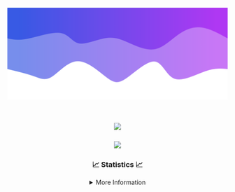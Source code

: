 ![Header](./IMG_4001.png)
<div align="center">

<h1 align="center">
  <a href="https://git.io/typing-svg">
    <img src="https://readme-typing-svg.herokuapp.com/?lines=Welcome+to+my+profile!+👋;JavaScript+developer.;&center=true&size=25">
  </a>
</h1>

<p align="center">
  <img src="https://lanyard.cnrad.dev/api/624702585596805130" />
</p>

### 📈 Statistics 📈
<details>
    <summary>More Information</summary>
    <br/>

<!--START_SECTION:waka-->
![Code Time](http://img.shields.io/badge/Code%20Time-147%20hrs%2039%20mins-blue)

![Profile Views](http://img.shields.io/badge/Profile%20Views-0-blue)

**🐱 My GitHub Data** 

> 📦 2.4 kB Used in GitHub's Storage 
 > 
> 🏆 3 Contributions in the Year 2024
 > 
> 🚫 Not Opted to Hire
 > 
> 📜 5 Public Repositories 
 > 
> 🔑 1 Private Repositories 
 > 
**I'm an Early 🐤** 

```text
🌞 Morning                337 commits         ███████░░░░░░░░░░░░░░░░░░   27.85 % 
🌆 Daytime                429 commits         █████████░░░░░░░░░░░░░░░░   35.45 % 
🌃 Evening                401 commits         ████████░░░░░░░░░░░░░░░░░   33.14 % 
🌙 Night                  43 commits          █░░░░░░░░░░░░░░░░░░░░░░░░   03.55 % 
```
📅 **I'm Most Productive on Wednesday** 

```text
Monday                   150 commits         ███░░░░░░░░░░░░░░░░░░░░░░   12.40 % 
Tuesday                  163 commits         ███░░░░░░░░░░░░░░░░░░░░░░   13.47 % 
Wednesday                297 commits         ██████░░░░░░░░░░░░░░░░░░░   24.55 % 
Thursday                 228 commits         █████░░░░░░░░░░░░░░░░░░░░   18.84 % 
Friday                   141 commits         ███░░░░░░░░░░░░░░░░░░░░░░   11.65 % 
Saturday                 107 commits         ██░░░░░░░░░░░░░░░░░░░░░░░   08.84 % 
Sunday                   124 commits         ███░░░░░░░░░░░░░░░░░░░░░░   10.25 % 
```


📊 **This Week I Spent My Time On** 

```text
🕑︎ Time Zone: America/New_York

💬 Programming Languages: 
Java                     27 hrs 4 mins       ████████████████████████░   96.24 % 
XML                      50 mins             █░░░░░░░░░░░░░░░░░░░░░░░░   03.00 % 
YAML                     6 mins              ░░░░░░░░░░░░░░░░░░░░░░░░░   00.39 % 
Kotlin                   5 mins              ░░░░░░░░░░░░░░░░░░░░░░░░░   00.34 % 
GitIgnore file           0 secs              ░░░░░░░░░░░░░░░░░░░░░░░░░   00.02 % 

🔥 Editors: 
IntelliJ                 28 hrs 8 mins       █████████████████████████   100.00 % 

🐱‍💻 Projects: 
hcf                      10 hrs 41 mins      █████████░░░░░░░░░░░░░░░░   37.99 % 
HCTeams                  5 hrs 9 mins        █████░░░░░░░░░░░░░░░░░░░░   18.31 % 
Energizer                4 hrs 10 mins       ████░░░░░░░░░░░░░░░░░░░░░   14.83 % 
Oxygen                   4 hrs 4 mins        ████░░░░░░░░░░░░░░░░░░░░░   14.47 % 
Oxygens                  2 hrs 18 mins       ██░░░░░░░░░░░░░░░░░░░░░░░   08.18 % 

💻 Operating System: 
Windows                  28 hrs 8 mins       █████████████████████████   100.00 % 
```

**I Mostly Code in Java** 

```text
Java                     24 repos            ██████████████████████░░░   88.89 % 
JavaScript               2 repos             ██░░░░░░░░░░░░░░░░░░░░░░░   07.41 % 
C++                      1 repo              █░░░░░░░░░░░░░░░░░░░░░░░░   03.70 % 
```



**Timeline**

![Lines of Code chart](https://raw.githubusercontent.com/DevDipin/DevDipin/main/assets/bar_graph.png)


 Last Updated on 14/03/2024 06:12:41 UTC
<!--END_SECTION:waka-->

![Footer](./IMG_4002.png)